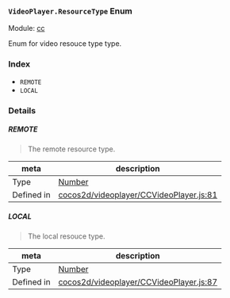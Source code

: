 ### `VideoPlayer.ResourceType` Enum



Module: [cc](../modules/cc.md)


Enum for video resouce type type.


### Index
  - `REMOTE`
  - `LOCAL`

### Details


##### REMOTE

> The remote resource type.

| meta | description |
|------|-------------|
| Type | <a href="https://developer.mozilla.org/en/JavaScript/Reference/Global_Objects/Number" class="crosslink external" target="_blank">Number</a> |
| Defined in | [cocos2d/videoplayer/CCVideoPlayer.js:81](https://github.com/cocos-creator/engine/blob/f7d50d63228ec3047fe054a2d1e1535e90da2bd1/cocos2d/videoplayer/CCVideoPlayer.js#L81) |



##### LOCAL

> The local resouce type.

| meta | description |
|------|-------------|
| Type | <a href="https://developer.mozilla.org/en/JavaScript/Reference/Global_Objects/Number" class="crosslink external" target="_blank">Number</a> |
| Defined in | [cocos2d/videoplayer/CCVideoPlayer.js:87](https://github.com/cocos-creator/engine/blob/f7d50d63228ec3047fe054a2d1e1535e90da2bd1/cocos2d/videoplayer/CCVideoPlayer.js#L87) |


